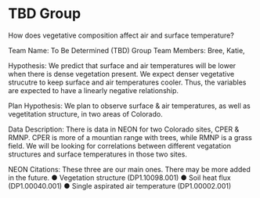 # TBD Group
 How does vegetative composition affect air and surface temperature? 

Team Name: To Be Determined (TBD) Group
Team Members: Bree, Katie, 

Hypothesis: We predict that surface and air temperatures will be lower when there is dense vegetation present. We expect denser 
vegetative strucutre to keep surface and air temperatures cooler.  Thus, the variables are expected to have a linearly negative
relationship.

Plan Hypothesis: We plan to observe surface & air temperatures, as well as vegetitation structure, in two areas of Colorado. 


Data Description: There is data in NEON for two Colorado sites, CPER & RMNP. 
CPER is more of a mountian range with trees, while RMNP is a grass field. 
We will be looking for correlations between different vegatation structures and surface temperatures in those two sites.

NEON Citations: These three are our main ones. There may be more added in the future.
● Vegetation structure (DP1.10098.001)
● Soil heat flux (DP1.00040.001)
● Single aspirated air temperature (DP1.00002.001)